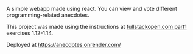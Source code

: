 A simple webapp made using react. You can view and vote different programming-related anecdotes.

This project was made using the instructions at [fullstackopen.com part1](https://fullstackopen.com/en/part1/a_more_complex_state_debugging_react_apps) exercises 1.12-1.14.

Deployed at https://anecdotes.onrender.com/